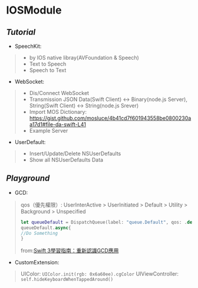 # IOSModule

## *Tutorial*

- SpeechKit:
> - by IOS native libray(AVFoundation & Speech)
> - Text to Speech
> - Speech to Text

- WebSocket:
> - Dis/Connect WebSocket
> - Transmission JSON Data(Swift Client) <-> Binary(node.js Server), String(Swift Client) <-> String(node.js Srever)
> - Import MOS Dictionary: https://gist.github.com/mosluce/4b41cd7f601943558be0800230aa17d1#file-da-swift-L41
> - Example Server

- UserDefault:
> - Insert/Update/Delete NSUserDefaults
> - Show all NSUserDefaults Data

## *Playground*

- GCD: 
>    qos（優先權限）: UserInterActive > UserInitiated > Default > Utility > Background > Unspecified
> 
> ``` swift
> let queueDefault = DispatchQueue(label: "queue.Default", qos: .default)
> queueDefault.async{
> //Do Something
> }
> ```
>    from:[Swift 3學習指南：重新認識GCD應用](https://www.appcoda.com.tw/grand-central-dispatch/)    

- CustomExtension:
>   UIColor: 
>       `UIColor.init(rgb: 0x6a60ee).cgColor`
>   UIViewController:
>       `self.hideKeyboardWhenTappedAround()`
